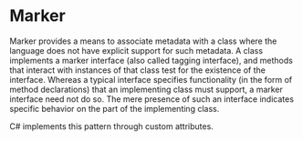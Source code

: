 # Marker

Marker provides a means to associate metadata with a class where the language does not have explicit support for such metadata.  A class implements a marker interface (also called tagging interface), and methods that interact with instances of that class test for the existence of the interface. Whereas a typical interface specifies functionality (in the form of method declarations) that an implementing class must support, a marker interface need not do so. The mere presence of such an interface indicates specific behavior on the part of the implementing class.

C# implements this pattern through custom attributes.